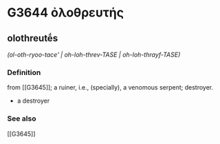 # G3644 ὀλοθρευτής

## olothreutḗs

_(ol-oth-ryoo-tace' | oh-loh-threv-TASE | oh-loh-thrayf-TASE)_

### Definition

from [[G3645]]; a ruiner, i.e., (specially), a venomous serpent; destroyer.

- a destroyer

### See also

[[G3645]]

